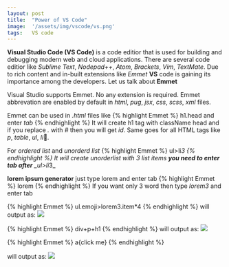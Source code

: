 ```yaml
---
layout: post
title:  "Power of VS Code"
image:  '/assets/img/vscode/vs.png'
tags:   VS code
---
```


**Visual Studio Code (VS Code)** is a code editior that is used for building and debugging modern web and cloud applications. 
There are several code editior like _Sublime Text_, _Nodepad++_, _Atom_, _Brackets_, _Vim_, _TextMate_. Due to rich content and in-built extensions like _Emmet_ **VS** code is gaining its importance among the developers. 
Let us talk about **Emmet** 

Visual Studio supports Emmet. No any extension is required. Emmet abbrevation are enabled by default in _html_, _pug_, _jsx_, _css_, _scss_, _xml_ files. 

Emmet can be used in _.html_ files like 
{% highlight Emmet %}
h1.head and enter _tab_
{% endhighlight %}
It will create h1 tag with className head and if you replace _._ with _#_ then you will get _id_. Same goes for all HTML tags like _p_, _table_, _ul_, _li_🤨.

For _ordered list_ and _unorderd list_ 
{% highlight Emmet %}
ul>li*3 
{% endhighlight %}
It will create unorderlist with _3_ list items **you need to enter tab after** _ul>li*3_

**lorem ipsum generator**
just type lorem and enter tab
{% highlight Emmet %}
lorem
{% endhighlight %}
If you want only 3 word then type _lorem3_ and enter tab

{% highlight Emmet %}
ul.emoji>lorem3.item*4
{% endhighlight %}
will output as:
![]({{site.baseurl}}/assets/img/vscode/img.PNG)

{% highlight Emmet %}
div+p+h1
{% endhighlight %}
will output as:
![]({{site.baseurl}}/assets/img/vscode/div.PNG)

{% highlight Emmet %}
a{click me}
{% endhighlight %}

will output as:
![]({{site.baseurl}}/assets/img/vscode/clickme.PNG)





